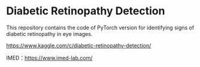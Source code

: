 # Diabetic Retinopathy Detection

This repository contains the code of PyTorch version for identifying signs of diabetic retinopathy in eye images.

https://www.kaggle.com/c/diabetic-retinopathy-detection/

IMED：https://www.imed-lab.com/


        